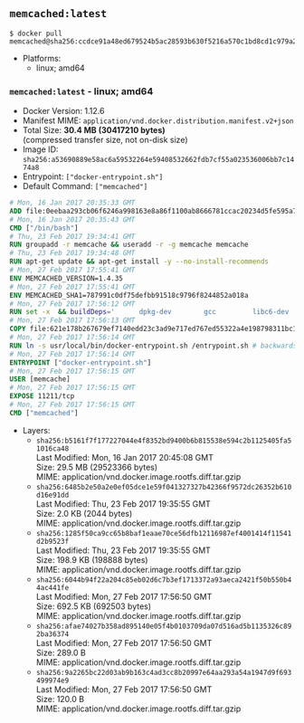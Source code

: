## `memcached:latest`

```console
$ docker pull memcached@sha256:ccdce91a48ed679524b5ac28593b630f5216a570c1bd8cd1c979a26fb11fdaa8
```

-	Platforms:
	-	linux; amd64

### `memcached:latest` - linux; amd64

-	Docker Version: 1.12.6
-	Manifest MIME: `application/vnd.docker.distribution.manifest.v2+json`
-	Total Size: **30.4 MB (30417210 bytes)**  
	(compressed transfer size, not on-disk size)
-	Image ID: `sha256:a53690889e58ac6a59532264e59408532662fdb7cf55a023536006bb7c1474a8`
-	Entrypoint: `["docker-entrypoint.sh"]`
-	Default Command: `["memcached"]`

```dockerfile
# Mon, 16 Jan 2017 20:35:33 GMT
ADD file:0eebaa293cb06f6246a998163e8a86f1100ab8666781ccac20234d5fe595a7ec in / 
# Mon, 16 Jan 2017 20:35:43 GMT
CMD ["/bin/bash"]
# Thu, 23 Feb 2017 19:34:41 GMT
RUN groupadd -r memcache && useradd -r -g memcache memcache
# Thu, 23 Feb 2017 19:34:48 GMT
RUN apt-get update && apt-get install -y --no-install-recommends 		libevent-2.0-5 	&& rm -rf /var/lib/apt/lists/*
# Mon, 27 Feb 2017 17:55:41 GMT
ENV MEMCACHED_VERSION=1.4.35
# Mon, 27 Feb 2017 17:55:41 GMT
ENV MEMCACHED_SHA1=787991c0df75defbb91518c9796f8244852a018a
# Mon, 27 Feb 2017 17:56:12 GMT
RUN set -x 	&& buildDeps=' 		dpkg-dev 		gcc 		libc6-dev 		libevent-dev 		make 		perl 		wget 	' 	&& apt-get update && apt-get install -y $buildDeps --no-install-recommends 	&& rm -rf /var/lib/apt/lists/* 	&& wget -O memcached.tar.gz "http://memcached.org/files/memcached-$MEMCACHED_VERSION.tar.gz" 	&& echo "$MEMCACHED_SHA1  memcached.tar.gz" | sha1sum -c - 	&& mkdir -p /usr/src/memcached 	&& tar -xzf memcached.tar.gz -C /usr/src/memcached --strip-components=1 	&& rm memcached.tar.gz 	&& cd /usr/src/memcached 	&& ./configure --build="$(dpkg-architecture --query DEB_BUILD_GNU_TYPE)" 	&& make -j "$(nproc)" 	&& make install 	&& cd / && rm -rf /usr/src/memcached 	&& apt-get purge -y --auto-remove $buildDeps
# Mon, 27 Feb 2017 17:56:13 GMT
COPY file:621e178b267679ef7140edd23c3ad9e717ed767ed55322a4e198798311bc1d36 in /usr/local/bin/ 
# Mon, 27 Feb 2017 17:56:14 GMT
RUN ln -s usr/local/bin/docker-entrypoint.sh /entrypoint.sh # backwards compat
# Mon, 27 Feb 2017 17:56:14 GMT
ENTRYPOINT ["docker-entrypoint.sh"]
# Mon, 27 Feb 2017 17:56:15 GMT
USER [memcache]
# Mon, 27 Feb 2017 17:56:15 GMT
EXPOSE 11211/tcp
# Mon, 27 Feb 2017 17:56:15 GMT
CMD ["memcached"]
```

-	Layers:
	-	`sha256:b5161f7f177227044e4f8352bd9400b6b815538e594c2b1125405fa51016ca48`  
		Last Modified: Mon, 16 Jan 2017 20:45:08 GMT  
		Size: 29.5 MB (29523366 bytes)  
		MIME: application/vnd.docker.image.rootfs.diff.tar.gzip
	-	`sha256:6485b2e50a2e0ef05dce1e59f041327327b42366f9572dc26352b610d16e91dd`  
		Last Modified: Thu, 23 Feb 2017 19:35:55 GMT  
		Size: 2.0 KB (2044 bytes)  
		MIME: application/vnd.docker.image.rootfs.diff.tar.gzip
	-	`sha256:1285f50ca9cc65b8baf1eaae70ce56dfb12116987ef4001414f11541d2b9523f`  
		Last Modified: Thu, 23 Feb 2017 19:35:55 GMT  
		Size: 198.9 KB (198888 bytes)  
		MIME: application/vnd.docker.image.rootfs.diff.tar.gzip
	-	`sha256:6044b94f22a204c85eb02d6c7b3ef1713372a93aeca2421f50b550b44ac441fe`  
		Last Modified: Mon, 27 Feb 2017 17:56:50 GMT  
		Size: 692.5 KB (692503 bytes)  
		MIME: application/vnd.docker.image.rootfs.diff.tar.gzip
	-	`sha256:afae74027b358ad895140e05f4b0103709da07d516ad5b1135326c892ba36374`  
		Last Modified: Mon, 27 Feb 2017 17:56:50 GMT  
		Size: 289.0 B  
		MIME: application/vnd.docker.image.rootfs.diff.tar.gzip
	-	`sha256:9a2265bc22d03ab9b163c4ad3cc8b20997e64aa293a54a1947d9f693499974e9`  
		Last Modified: Mon, 27 Feb 2017 17:56:50 GMT  
		Size: 120.0 B  
		MIME: application/vnd.docker.image.rootfs.diff.tar.gzip
